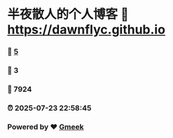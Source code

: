 # 半夜散人的个人博客 :link: https://dawnflyc.github.io 
### :page_facing_up: [5](https://dawnflyc.github.io/tag.html) 
### :speech_balloon: 3 
### :hibiscus: 7924 
### :alarm_clock: 2025-07-23 22:58:45 
### Powered by :heart: [Gmeek](https://github.com/Meekdai/Gmeek)
